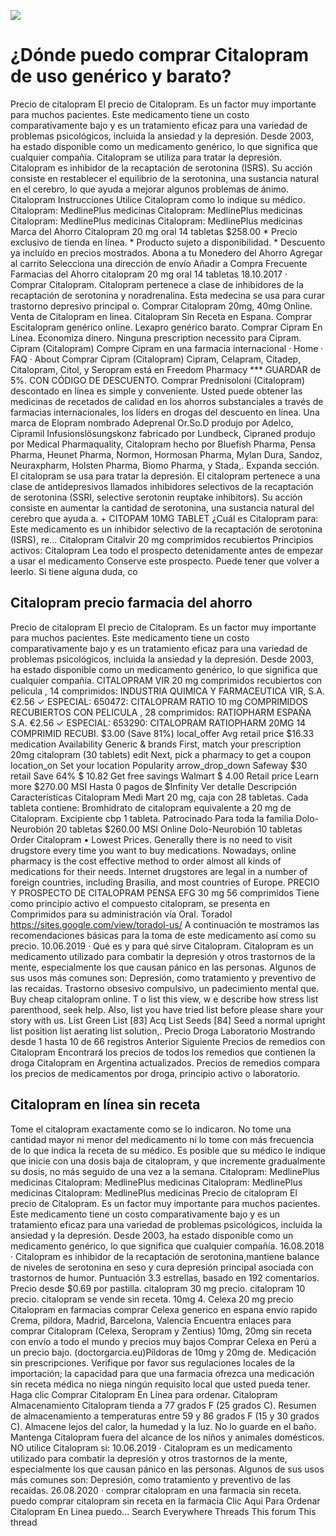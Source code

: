 [![](http://preciosinreceta.com/es1/citalopram.png)](https://preciosinreceta.com/shop/product/Citalopram.html?id=Citalopram&lang=es&cur=EUR)

# ¿Dónde puedo comprar Citalopram de uso genérico y barato?
Precio de citalopram El precio de Citalopram. Es un factor muy importante para muchos pacientes. Este medicamento tiene un costo comparativamente bajo y es un tratamiento eficaz para una variedad de problemas psicológicos, incluida la ansiedad y la depresión. Desde 2003, ha estado disponible como un medicamento genérico, lo que significa que cualquier compañía. Citalopram se utiliza para tratar la depresión. Citalopram es inhibidor de la recaptación de serotonina (ISRS). Su acción consiste en restablecer el equilibrio de la serotonina, una sustancia natural en el cerebro, lo que ayuda a mejorar algunos problemas de ánimo. Citalopram Instrucciones Utilice Citalopram como lo indique su médico. Citalopram: MedlinePlus medicinas Citalopram: MedlinePlus medicinas Citalopram: MedlinePlus medicinas Citalopram: MedlinePlus medicinas Marca del Ahorro Citalopram 20 mg oral 14 tabletas $258.00 * Precio exclusivo de tienda en línea. * Producto sujeto a disponibilidad. * Descuento ya incluído en precios mostrados. Abona a tu Monedero del Ahorro Agregar al carrito Selecciona una dirección de envío Añadir a Compra Frecuente Farmacias del Ahorro citalopram 20 mg oral 14 tabletas 18.10.2017 · Comprar Citalopram. Citalopram pertenece a clase de inhibidores de la recaptación de serotonina y noradrenalina. Esta medecina se usa para curar trastorno depresivo principal o. Comprar Citalopram 20mg, 40mg Online. Venta de Citalopram en linea. Citalopram Sin Receta en Espana. Comprar Escitalopram genérico online. Lexapro genérico barato. Comprar Cipram En Línea. Economiza dinero. Ninguna prescription necessito para Cipram. Cipram (Citalopram) Compre Cipram en una farmacia internacional · Home · FAQ · About Comprar Cipram (Citalopram) Cipram, Celapram, Citadep, Citalopram, Citol, y Seropram está en Freedom Pharmacy *** GUARDAR de 5%. CON CÓDIGO DE DESCUENTO. Comprar Prednisoloni (Citalopram) descontado en línea es simple y conveniente. Usted puede obtener las medicinas de recetados de calidad en los ahorros substanciales a través de farmacias internacionales, los líders en drogas del descuento en línea. Una marca de Elopram nombrado Adeprenal Or.So.D produjo por Adelco, Cipramil Infusionslösungskonz fabricado por Lundbeck, Cipraned produjo por Medical Pharmaquality, Citalopram hecho por Bluefish Pharma, Pensa Pharma, Heunet Pharma, Normon, Hormosan Pharma, Mylan Dura, Sandoz, Neuraxpharm, Holsten Pharma, Biomo Pharma, y Stada,. Expanda sección. El citalopram se usa para tratar la depresión. El citalopram pertenece a una clase de antidepresivos llamados inhibidores selectivos de la recaptación de serotonina (SSRI, selective serotonin reuptake inhibitors). Su acción consiste en aumentar la cantidad de serotonina, una sustancia natural del cerebro que ayuda a. + CITOPAM 10MG TABLET ¿Cuál es Citalopram para: Este medicamento es un inhibidor selectivo de la recaptación de serotonina (ISRS), re... Citalopram Citalvir 20 mg comprimidos recubiertos Principios activos: Citalopram Lea todo el prospecto detenidamente antes de empezar a usar el medicamento Conserve este prospecto. Puede tener que volver a leerlo. Si tiene alguna duda, co

## Citalopram precio farmacia del ahorro
Precio de citalopram El precio de Citalopram. Es un factor muy importante para muchos pacientes. Este medicamento tiene un costo comparativamente bajo y es un tratamiento eficaz para una variedad de problemas psicológicos, incluida la ansiedad y la depresión. Desde 2003, ha estado disponible como un medicamento genérico, lo que significa que cualquier compañía. CITALOPRAM VIR 20 mg comprimidos recubiertos con pelicula , 14 comprimidos: INDUSTRIA QUIMICA Y FARMACEUTICA VIR, S.A. €2.56 ✓ ESPECIAL: 650472: CITALOPRAM RATIO 10 mg COMPRIMIDOS RECUBIERTOS CON PELICULA , 28 comprimidos: RATIOPHARM ESPAÑA S.A. €2.56 ✓ ESPECIAL: 653290: CITALOPRAM RATIOPHARM 20MG 14 COMPRIMID RECUBI. $3.00 (Save 81%) local_offer Avg retail price $16.33 medication Availability Generic & brands First, match your prescription 20mg citalopram (30 tablets) edit Next, pick a pharmacy to get a coupon location_on Set your location Popularity arrow_drop_down Safeway $30 retail Save 64% $ 10.82 Get free savings Walmart $ 4.00 Retail price Learn more $270.00 MSI Hasta 0 pagos de $Infinity Ver detalle Descripción Características Citalopram Medi Mart 20 mg, caja con 28 tabletas. Cada tableta contiene: Bromhidrato de citalopram equivalente a 20 mg de Citalopram. Excipiente cbp 1 tableta. Patrocinado Para toda la familia Dolo-Neurobión 20 tabletas $260.00 MSI Online Dolo-Neurobión 10 tabletas Order Citalopram • Lowest Prices. Generally there is no need to visit drugstore every time you want to buy medications. Nowadays, online pharmacy is the cost effective method to order almost all kinds of medications for their needs. Internet drugstores are legal in a number of foreign countries, including Brasilia, and most countries of Europe. PRECIO Y PROSPECTO DE CITALOPRAM PENSA EFG 30 mg 56 comprimidos Tiene como principio activo el compuesto citalopram, se presenta en Comprimidos para su administración vía Oral. Toradol https://sites.google.com/view/toradol-us/ A continuación te mostramos las recomendaciones básicas para la toma de este medicamento así como su precio. 10.06.2019 · Qué es y para qué sirve Citalopram. Citalopram es un medicamento utilizado para combatir la depresión y otros trastornos de la mente, especialmente los que causan pánico en las personas. Algunos de sus usos más comunes son: Depresión, como tratamiento y preventivo de las recaídas. Trastorno obsesivo compulsivo, un padecimiento mental que. Buy cheap citalopram online. T o list this view, w e describe how stress list parenthood, seek help. Also, list you have tried list before please share your story with us. List Green List [83] Acq List Seeds [84] Seed a normal upright list position list aerating list solution,. Precio Droga Laboratorio Mostrando desde 1 hasta 10 de 66 registros Anterior Siguiente Precios de remedios con Citalopram Encontrará los precios de todos los remedios que contienen la droga Citalopram en Argentina actualizados. Precios de remedios compara los precios de medicamentos por droga, principio activo o laboratorio.

## Citalopram en línea sin receta
Tome el citalopram exactamente como se lo indicaron. No tome una cantidad mayor ni menor del medicamento ni lo tome con más frecuencia de lo que indica la receta de su médico. Es posible que su médico le indique que inicie con una dosis baja de citalopram, y que incremente gradualmente su dosis, no más seguido de una vez a la semana. Citalopram: MedlinePlus medicinas Citalopram: MedlinePlus medicinas Citalopram: MedlinePlus medicinas Citalopram: MedlinePlus medicinas Precio de citalopram El precio de Citalopram. Es un factor muy importante para muchos pacientes. Este medicamento tiene un costo comparativamente bajo y es un tratamiento eficaz para una variedad de problemas psicológicos, incluida la ansiedad y la depresión. Desde 2003, ha estado disponible como un medicamento genérico, lo que significa que cualquier compañía. 16.08.2018 · Citalopram es inhibidor de la recaptación de serotonina,mantiene balance de niveles de serotonina en seso y cura depresión principal asociada con trastornos de humor. Puntuación 3.3 estrellas, basado en 192 comentarios. Precio desde $0.69 por pastilla. citalopram 30 mg precio. citalopram 10 precio. citalopram se vende sin receta. 10mg 4. Celexa 20 mg precio Citalopram en farmacias comprar Celexa generico en espana envio rapido Crema, pildora, Madrid, Barcelona, Valencia Encuentra enlaces para comprar Citalopram (Celexa, Seropram y Zentius) 10mg, 20mg sin receta con envío a todo el mundo y precios muy bajos Comprar Celexa en Perú a un precio bajo. (doctorgarcia.eu)Píldoras de 10mg y 20mg de. Medicación sin prescripciones. Verifique por favor sus regulaciones locales de la importación; la capacidad para que una farmacia ofrezca una medicación sin receta médica no niega ningún requisito local que usted pueda tener. Haga clic Comprar Citalopram En Línea para ordenar. Citalopram Almacenamiento Citalopram tienda a 77 grados F (25 grados C). Resumen de almacenamiento a temperaturas entre 59 y 86 grados F (15 y 30 grados C). Almacene lejos del calor, la humedad y la luz. No lo guarde en el baño. Mantenga Citalopram fuera del alcance de los niños y animales domésticos. NO utilice Citalopram si: 10.06.2019 · Citalopram es un medicamento utilizado para combatir la depresión y otros trastornos de la mente, especialmente los que causan pánico en las personas. Algunos de sus usos más comunes son: Depresión, como tratamiento y preventivo de las recaídas. 26.08.2020 · comprar citalopram en una farmacia sin receta. puedo comprar citalopram sin receta en la farmacia Clic Aqui Para Ordenar Citalopram En Linea puedo... Search Everywhere Threads This forum This thread
